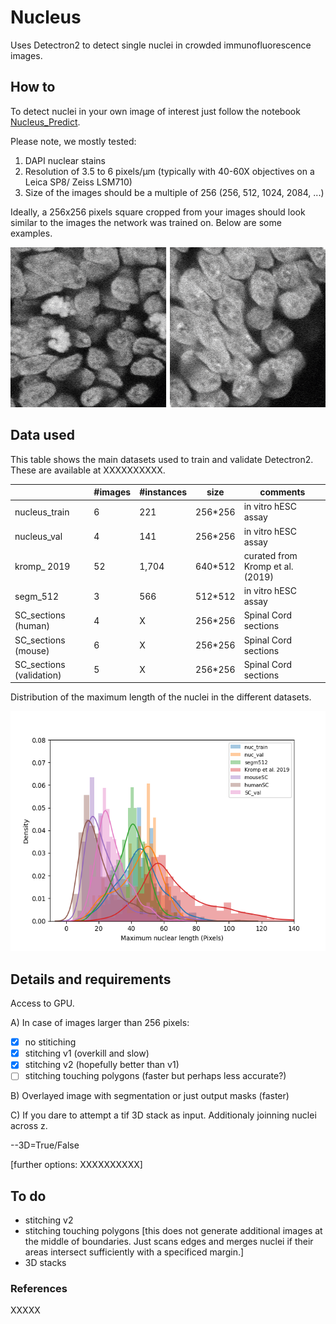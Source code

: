 # Nucleus
Uses Detectron2 to detect single nuclei in crowded immunofluorescence images.

## How to
To detect nuclei in your own image of interest just follow the notebook [Nucleus_Predict](https://github.com/tiagu/Nucleus/blob/master/Nucleus_Predict.ipynb?flush_cache=true).

Please note, we mostly tested:
1) DAPI nuclear stains
2) Resolution of 3.5 to 6 pixels/&mu;m (typically with 40-60X objectives on a Leica SP8/ Zeiss LSM710)
3) Size of the images should be a multiple of 256 (256, 512, 1024, 2084, ...)


Ideally, a 256x256 pixels square cropped from your images should look similar to the images the network was trained on. Below are some examples.

<p align="center">
  <img width="512" height="256" src="https://github.com/tiagu/Nucleus/blob/master/examples/Nucleus-GIF.gif">
</p>


## Data used
This table shows the main datasets used to train and validate Detectron2. These are available at XXXXXXXXXX.

|   | #images  |  #instances | size  | comments  |
|---|---|---|---|---|
nucleus_train |	6 |	221 | 256*256 | in vitro hESC assay
nucleus_val | 4 | 141 | 256*256 | in vitro hESC assay
kromp_ 2019 | 52 | 1,704 | 640*512 | curated from Kromp et al. (2019)
segm_512 | 3 | 566 | 512*512 | in vitro hESC assay
SC_sections (human) | 4 | X | 256*256 | Spinal Cord sections
SC_sections (mouse) | 6 | X | 256*256 | Spinal Cord sections
SC_sections (validation) | 5 | X | 256*256 | Spinal Cord sections

Distribution of the maximum length of the nuclei in the different datasets.
<p align="center">
<img width="540" height="384" src="https://github.com/tiagu/Nucleus/blob/master/examples/Nucleus_data_dimensions.png">
</p>


## Details and requirements

Access to GPU. 

A) In case of images larger than 256 pixels:

- [x] no stitiching
- [x] stitching v1 (overkill and slow)
- [x] stitching v2 (hopefully better than v1)
- [ ] stitching touching polygons (faster but perhaps less accurate?)

B) Overlayed image with segmentation or just output masks (faster)


C) If you dare to attempt a tif 3D stack as input. Additionaly joinning nuclei across z.

--3D=True/False

[further options: XXXXXXXXXX]


## To do

- stitching v2
- stitching touching polygons [this does not generate additional images at the middle of boundaries. Just scans edges and merges nuclei if their areas intersect sufficiently with a specificed margin.]
- 3D stacks


### References

XXXXX

